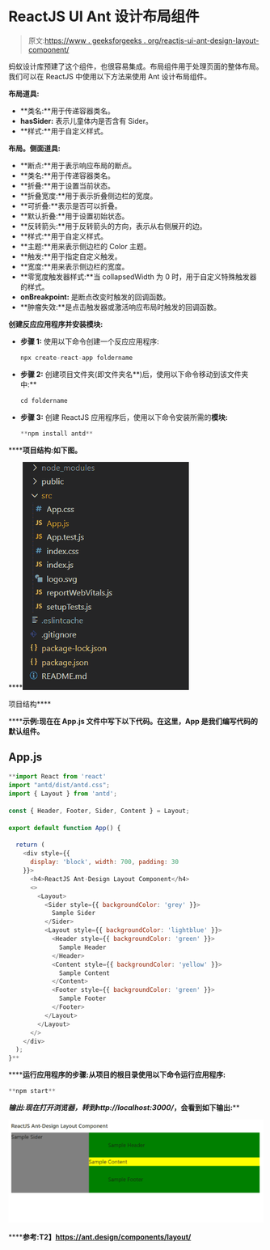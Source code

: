 # ReactJS UI Ant 设计布局组件

> 原文:[https://www . geeksforgeeks . org/reactjs-ui-ant-design-layout-component/](https://www.geeksforgeeks.org/reactjs-ui-ant-design-layout-component/)

蚂蚁设计库预建了这个组件，也很容易集成。布局组件用于处理页面的整体布局。我们可以在 ReactJS 中使用以下方法来使用 Ant 设计布局组件。

**布局道具:**

*   **类名:**用于传递容器类名。
*   **hasSider:** 表示儿童体内是否含有 Sider。
*   **样式:**用于自定义样式。

**布局。侧面道具:**

*   **断点:**用于表示响应布局的断点。
*   **类名:**用于传递容器类名。
*   **折叠:**用于设置当前状态。
*   **折叠宽度:**用于表示折叠侧边栏的宽度。
*   **可折叠:**表示是否可以折叠。
*   **默认折叠:**用于设置初始状态。
*   **反转箭头:**用于反转箭头的方向，表示从右侧展开的边。
*   **样式:**用于自定义样式。
*   **主题:**用来表示侧边栏的 Color 主题。
*   **触发:**用于指定自定义触发。
*   **宽度:**用来表示侧边栏的宽度。
*   **零宽度触发器样式:**当 collapsedWidth 为 0 时，用于自定义特殊触发器的样式。
*   **onBreakpoint:** 是断点改变时触发的回调函数。
*   **肿瘤失效:**是点击触发器或激活响应布局时触发的回调函数。

**创建反应应用程序并安装模块:**

*   **步骤 1:** 使用以下命令创建一个反应应用程序:

    ```jsx
    npx create-react-app foldername
    ```

*   **步骤 2:** 创建项目文件夹(即文件夹名**)后，使用以下命令移动到该文件夹中:**

    ```jsx
    cd foldername
    ```

*   **步骤 3:** 创建 ReactJS 应用程序后，使用以下命令安装所需的****模块:****

    ```jsx
    **npm install antd**
    ```

******项目结构:**如下图。****

****![](img/f04ae0d8b722a9fff0bd9bd138b29c23.png)

项目结构**** 

******示例:**现在在 **App.js** 文件中写下以下代码。在这里，App 是我们编写代码的默认组件。****

## ****App.js****

```jsx
**import React from 'react'
import "antd/dist/antd.css";
import { Layout } from 'antd';

const { Header, Footer, Sider, Content } = Layout;

export default function App() {

  return (
    <div style={{
      display: 'block', width: 700, padding: 30
    }}>
      <h4>ReactJS Ant-Design Layout Component</h4>
      <>
        <Layout>
          <Sider style={{ backgroundColor: 'grey' }}>
            Sample Sider
          </Sider>
          <Layout style={{ backgroundColor: 'lightblue' }}>
            <Header style={{ backgroundColor: 'green' }}>
              Sample Header
            </Header>
            <Content style={{ backgroundColor: 'yellow' }}>
              Sample Content
            </Content>
            <Footer style={{ backgroundColor: 'green' }}>
              Sample Footer
            </Footer>
          </Layout>
        </Layout>
      </>
    </div>
  );
}**
```

******运行应用程序的步骤:**从项目的根目录使用以下命令运行应用程序:****

```jsx
**npm start**
```

******输出:**现在打开浏览器，转到***http://localhost:3000/***，会看到如下输出:****

****![](img/3259861e78fbaf6e7b71d271f916021a.png)****

******参考:**T2】https://ant.design/components/layout/****